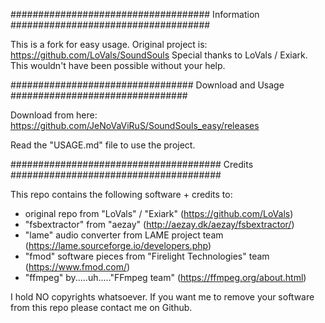 #################################### Information ####################################

This is a fork for easy usage. Original project is: https://github.com/LoVals/SoundSouls
Special thanks to LoVals / Exiark. This wouldn't have been possible without your help.

################################# Download and Usage ################################

Download from here: https://github.com/JeNoVaViRuS/SoundSouls_easy/releases

Read the "USAGE.md" file to use the project.

###################################### Credits ######################################

This repo contains the following software + credits to:
- original repo from "LoVals" / "Exiark" (https://github.com/LoVals)
- "fsbextractor" from "aezay" (http://aezay.dk/aezay/fsbextractor/)
- "lame" audio converter from LAME project team (https://lame.sourceforge.io/developers.php)
- "fmod" software pieces from "Firelight Technologies" team (https://www.fmod.com/)
- "ffmpeg" by.....uh....."FFmpeg team" (https://ffmpeg.org/about.html)

I hold NO copyrights whatsoever.
If you want me to remove your software from this repo please contact me on Github.